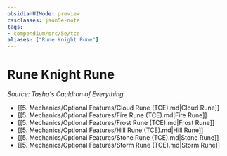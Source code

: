 ```yaml
---
obsidianUIMode: preview
cssclasses: json5e-note
tags:
- compendium/src/5e/tce
aliases: ["Rune Knight Rune"]
---
```

# Rune Knight Rune
*Source: Tasha's Cauldron of Everything* 

- [[5. Mechanics/Optional Features/Cloud Rune (TCE).md\|Cloud Rune]]
- [[5. Mechanics/Optional Features/Fire Rune (TCE).md\|Fire Rune]]
- [[5. Mechanics/Optional Features/Frost Rune (TCE).md\|Frost Rune]]
- [[5. Mechanics/Optional Features/Hill Rune (TCE).md\|Hill Rune]]
- [[5. Mechanics/Optional Features/Stone Rune (TCE).md\|Stone Rune]]
- [[5. Mechanics/Optional Features/Storm Rune (TCE).md\|Storm Rune]]